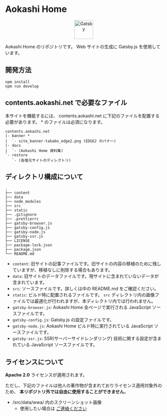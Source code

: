 # Aokashi Home

<p align="center">
  <a href="https://www.gatsbyjs.org">
    <img alt="Gatsby" src="https://www.gatsbyjs.com/Gatsby-Monogram.svg" width="60" />
  </a>
</p>

Aokashi Home のリポジトリです。 Web サイトの生成に Gatsby.js を使用しています。

## 開発方法
```
npm install
npm run develop
```

## contents.aokashi.net で必要なファイル
本サイトを機能するには、 contents.aokashi.net に下記のファイルを配置する必要があります。 * のファイルは必須になります。

```
contents.aokashi.net
|- banner *
|  `- site_banner-takabo_edge2.png (EDGE2 のバナー)
|- docs
|  `- (Aokashi Home 資料集)
`- restore
   `- (各復元サイトのディレクトリ)
```

## ディレクトリ構成について

    .
    ├── content
    ├── data
    ├── node_modules
    ├── src
    ├── static
    ├── .gitignore
    ├── .prettierrc
    ├── gatsby-browser.js
    ├── gatsby-config.js
    ├── gatsby-node.js
    ├── gatsby-ssr.js
    ├── LICENSE
    ├── package-lock.json
    ├── package.json
    └── README.md

- `content`: 旧サイトの記事ファイルです。旧サイトの内容の移植のために残していますが、移植なしに削除する場合もあります。
- `data`: 旧サイトのデータファイルです。現サイトに含まれていないデータが含まれています。
- `src`: ソースファイルです。詳しくは中の README.md をご確認ください。
- `static`: ビルド時に配置されるファイルです。 `src` ディレクトリ内の画像ファイルでは最適化が行われますが、本ディレクトリ内では行われません。
- `gatsby-browser.js`: Aokashi Home 全ページで実行される JavaScript ソースファイルです。
- `gatsby-config.js`: Gatsby.js の設定ファイルです。
- `gatsby-node.js`: Aokashi Home ビルド時に実行されている JavaScript ソースファイルです。
- `gatsby-ssr.js`: SSR(サーバーサイドレンダリング) 技術に関する設定が含まれている JavaScript ソースファイルです。

## ライセンスについて
**Apache 2.0** ライセンスが適用されます。

ただし、下記のファイルは他人の著作物が含まれておりライセンス適用対象外のため、 **本リポジトリ外では自由に使用することができません**。

- /src/data/wwa/ 内のスクリーンショット画像
    - 使用したい場合は [ご連絡ください](https://www.aokashi.net/about)
